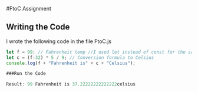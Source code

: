 #FtoC Assignment

## Writing the Code
I wrote the following code in the file FtoC.js

```javascript
let f = 99; // Fahrenheit temp //I used let instead of const for the sake of code flexibility.
let c = (f-32) * 5 / 9; // Conversion formula to Celsius
console.log(f + "Fahrenheit is" + c + "Celsius");

###Run the Code

Result: 99 Fahrenheit is 37.22222222222222celsius